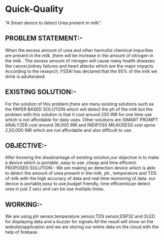 # Quick-Quality
“A Smart device to detect Urea present in milk”.
## PROBLEM STATEMENT:-
When the excess amount of urea and other harmuful chemical impurities are present in the milk ,there will be increase in the amount of nitrogen in the milk .
The excess amount of nitrogen will cause many health diseases like cancer,kidney failures and heart attacks which are the major impacts.
According to the research, FSSAI has declared that the 65% of the milk we drink is adulterated.
## EXISTING SOLUTION:-
For the solution of this problem,there are many existing solutions such as the PAPER BASED SOLUTION which will detect the ph of the milk but the problem with this solution is that it cost around 250 INR for one time use which is not affordable for daily uses.
Other solutions are ISMART PROMPT ANALYZER cost around 39,000 INR and INDIFOSS MILKOSESS cost aprox 2,50,000 INR which are  not affordable and also difficult to use.
## OBJECTIVE:-
After knowing the disadvantage of existing solution,our objective is to make a device which is portable ,easy to use ,cheap and time efficient.
PROPOSED SOLUTION:-
We are making an detection device which is able to detect the amount of urea present in the milk, ph , temperature and TDS of milk with the high accuracy of data and real time monioring of data.
our device is portable,easy to use,budget friendly, time efficient(can detect urea in just 2 sec) and can be use multiple times.
## WORKING:-
We are using pH sensor,temperature sensor,TDS sensor,ESP32 and OLED for displaying data and a buzzer for signals.All the result will show on the website/application and we are storing our entire data on the cloud with the help of firebase.
